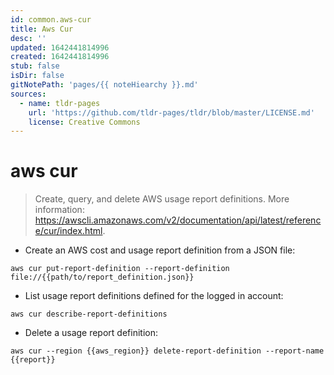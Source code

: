 ```yaml
---
id: common.aws-cur
title: Aws Cur
desc: ''
updated: 1642441814996
created: 1642441814996
stub: false
isDir: false
gitNotePath: 'pages/{{ noteHiearchy }}.md'
sources:
  - name: tldr-pages
    url: 'https://github.com/tldr-pages/tldr/blob/master/LICENSE.md'
    license: Creative Commons
---
```

# aws cur

> Create, query, and delete AWS usage report definitions.
> More information: <https://awscli.amazonaws.com/v2/documentation/api/latest/reference/cur/index.html>.

- Create an AWS cost and usage report definition from a JSON file:

`aws cur put-report-definition --report-definition file://{{path/to/report_definition.json}}`

- List usage report definitions defined for the logged in account:

`aws cur describe-report-definitions`

- Delete a usage report definition:

`aws cur --region {{aws_region}} delete-report-definition --report-name {{report}}`

